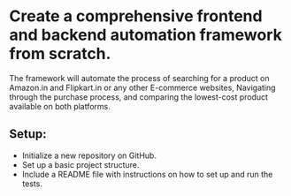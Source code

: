 # Create a comprehensive frontend and backend automation framework from scratch.

The framework will automate the process of searching for a product on
Amazon.in and Flipkart.in or any other E-commerce websites, Navigating through the
purchase process, and comparing the lowest-cost product available on both platforms.

## Setup:
- Initialize a new repository on GitHub.
- Set up a basic project structure.
- Include a README file with instructions on how to set up and run the tests.
